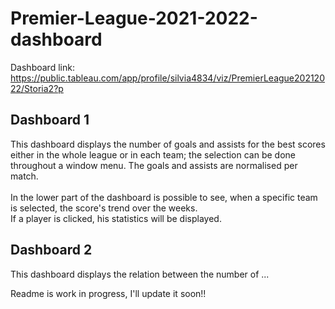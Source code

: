 # Premier-League-2021-2022-dashboard

Dashboard link: https://public.tableau.com/app/profile/silvia4834/viz/PremierLeague20212022/Storia2?p
<br>
## Dashboard 1

This dashboard displays the number of goals and assists for the best scores either in the whole league or in each team; the selection can be done throughout a window menu. The goals and assists are normalised per match. <br><br>
In the lower part of the dashboard is possible to see, when a specific team is selected, the score's trend over the weeks. <br>
If a player is clicked, his statistics will be displayed.

## Dashboard 2 

This dashboard displays the relation between the number of ...


Readme is work in progress, I'll update it soon!!
